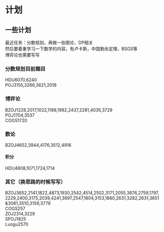 # 计划
## 一些计划
最近任务：分数规划，再做一些图论、DP相关  
然后要着重学习一下数学的内容，有卢卡斯，中国剩余定理，BSGS等  
博弈论也需要写写

### 分数规划目前题目  
HDU6070,6240  
POJ3155,3266,3621,2018

### 博弈论  
BZOJ1228,2017,1022,1188,1982,2437,2281,4035,3729  
POJ1704,3537  
COGS1720

### 数论  
BZOJ4652,3944,4176,3512,4916
#### 积分
HDU4808,1071,1724,1714

### 其它（换思路的时候写写）  
BZOJ3652,2141,1822,4873,1930,2542,4514,2502,3171,2055,3876,2759,1797,2229,2400,3175,2039,4241,3697,2547,1804,3153,1880,2631,3282,2631,3651&3081,3510,3159,3779  
COGS257  
ZOJ2314,3229  
SPOJ1825  
Luogu2570